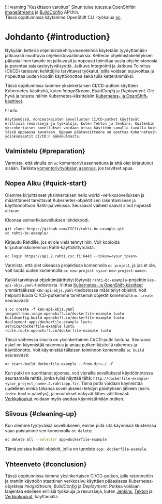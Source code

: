 
!!! warning "Keskitason varoitus"
    Sinun tulee tutustua OpenShiftin [ImageStreams](../concepts.md#imagestream) ja [BuildConfig](../concepts.md#buildconfig) API:hin.  
    Tässä oppitunnissa käytämme OpenShift CLI -työkalua [oc](../usage/cli.md).

# Johdanto {#introduction}

Nykyään ketteriä ohjelmistokehitysmenetelmiä käytetään tyydyttämään jatkuvasti muuttuvia ohjelmistovaatimuksia. Ketterän ohjelmistokehityksen pääasiallinen tavoite on jatkuvasti ja nopeasti toimittaa uusia ohjelmistonosia ja parantaa asiakastyytyväisyyttä. Jatkuva Integrointi ja Jatkuva Toimitus (CI/CD) tarjoavat kehittäjille tarvittavat työkalut, joilla voidaan sujuvoittaa ja nopeuttaa uuden koodin käyttöönottoa sekä tulla ketterämmäksi.

Tässä oppitunnissa luomme yksinkertaisen CI/CD-putken käyttäen Kubernetes-käsitteitä, kuten _ImageStream_, _BuildConfig_ ja _Deployment_. Ole hyvä ja tutustu näihin Kubernetes-käsitteisiin [Kubernetes- ja OpenShift-käsitteet](../concepts.md).

!!! info

    Käytännössä, monimutkaisten sovellusten CI/CD-putket käyttävät erillisiä resursseja ja työkaluja, kuten Tekton ja Jenkins. Kuitenkin yksinkertaiset sovellukset voidaan ottaa käyttöön samalla tavalla kuin tässä oppaassa kuvataan. Oppaan päätavoitteena on opettaa Kubernetesin ydinkonseptit CI/CD:n näkökulmasta.

## Valmistelu {#preparation}

Varmista, että sinulla on `oc` komentorivi asennettuna ja että olet kirjautunut sisään. Tarkista [komentorivityökalun asennus](../usage/cli.md), jos tarvitset apua.

## Nopea Alku {#quick-start}

Olemme kirjoittaneet yksinkertaisen hello world -verkkosovelluksen ja määrittäneet tarvittavat Kubernetes-objektit sen rakentamiseen ja käyttöönottoon Rahti-palvelussa. Seuraavat vaiheet saavat sinut nopeasti alkuun:

Kloonaa esimerkkisovelluksen lähdekoodi.

```
git clone https://github.com/CSCfi/rahti-bc-example.git
cd rahti-bc-example/
```

Kirjaudu Rahdille, jos et ole vielä tehnyt niin. Voit kopioida kirjautumiskomennon Rahti-käyttöliittymästä.

```
oc login https://api.2.rahti.csc.fi:6443 --token=<your_token>
```

Varmista, että olet oikeassa projektissa komennolla `oc project`, ja jos et ole, voit luoda uuden komennolla `oc new-project <your-new-project-name>`.

Kaikki tarvittavat objektimäärittelyt löytyvät `rahti-bc-example`-projektin `k8s-api-objs.yaml`-tiedostosta. Viittaa [Kubernetes- ja OpenShift-käsitteet](../concepts.md) ymmärtääksesi `k8s-api-objs.yaml`-tiedostossa määritellyt objektit. Voit helposti luoda CI/CD-putkemme tarvitsemat objektit komennolla `oc create` seuraavasti:

```
$ oc create -f k8s-api-objs.yaml
imagestream.image.openshift.io/dockerfile-example luotu
buildconfig.build.openshift.io/dockerfile-example luotu
deployment.apps/dockerfile-example luotu
service/dockerfile-example luotu
route.route.openshift.io/dockerfile-example luotu
```

Tässä vaiheessa sinulla on yksinkertainen CI/CD-putki luotuna. Seuraava askel on käynnistää rakennus ja antaa putken käsitellä rakennus ja käyttöönotto. Voit käynnistää tällaisen toiminnon komennolla `oc build` seuraavasti:

```
oc start-build dockerfile-example --from-dir=./ -F
```

Kun putki on suorittanut ajoonsa, voit vierailla sovelluksesi käyttöönotossa seuraamalla reittiä, jonka tulisi näyttää tältä: `http://dockerfile-example-<your_project_name>.2.rahtiapp.fi/`. Tämä putki voidaan käynnistää uudelleen minkä tahansa sovellukseesi tehdyn päivityksen jälkeen (esim. `index.html`:n päivitys), ja muutokset näkyvät lähes välittömästi. [Verkkokoukut](webhooks.md) voidaan myös asettaa käynnistämään putken.

## Siivous {#cleaning-up}

Kun olemme tyytyväisiä sovellukseen, emme pidä sitä käynnissä klusterissa vaan poistamme sen komennolla `oc delete`:

```bash
oc delete all --selector app=dockerfile-example
```

Tämä poistaa kaikki objektit, joilla on tunniste `app: dockerfile-example`.

## Yhteenveto {#conclusion}

Tässä oppitunnissa loimme yksinkertaisen CI/CD-putken, jolla rakennettiin ja otettiin käyttöön staattinen verkkosivu käyttäen pääasiassa Kubernetes-objekteja _ImageStream_, _BuildConfig_ ja _Deployment_. Putkea voidaan laajentaa edelleen erillisiä työkaluja ja resursseja, kuten [Jenkins](https://docs.openshift.com/container-platform/4.10/cicd/builds/understanding-image-builds.html#builds-strategy-pipeline-build_understanding-image-builds), [Tekton](https://www.openshift.com/learn/topics/pipelines#tekton) ja [Verkkokoukut](webhooks.md), käyttämällä.
